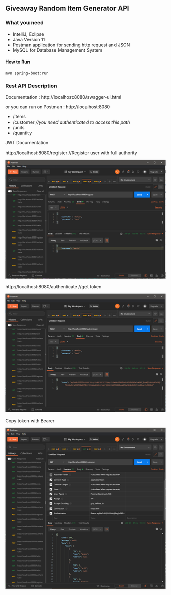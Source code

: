 ## Giveaway Random Item Generator API

### What you need

- IntelliJ, Eclipse
- Java Version 11
- Postman application for sending http request and JSON
- MySQL for Database Management System

#### How to Run

```
mvn spring-boot:run
```



### Rest API Description

Documentation : http://localhost:8080/swagger-ui.html

or you can run on Postman : http://localhost:8080

- /items
- /customer  *//you need authenticated to access this path*
- /units
- /quantity

JWT Documentation

http://localhost:8080/register //Register user with full authority

![Register Image](image-20210215082932853.png)

http://localhost:8080/authenticate //get token

![Authenticated Image](image-20210215083014704.png)

Copy token with Bearer

![Input Token Image](image-20210215083336696.png)
